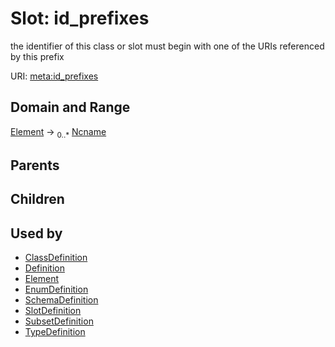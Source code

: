 
# Slot: id_prefixes


the identifier of this class or slot must begin with one of the URIs referenced by this prefix

URI: [meta:id_prefixes](https://w3id.org/linkml/meta/id_prefixes)


## Domain and Range

[Element](Element.md) ->  <sub>0..*</sub> [Ncname](types/Ncname.md)

## Parents


## Children


## Used by

 * [ClassDefinition](ClassDefinition.md)
 * [Definition](Definition.md)
 * [Element](Element.md)
 * [EnumDefinition](EnumDefinition.md)
 * [SchemaDefinition](SchemaDefinition.md)
 * [SlotDefinition](SlotDefinition.md)
 * [SubsetDefinition](SubsetDefinition.md)
 * [TypeDefinition](TypeDefinition.md)
